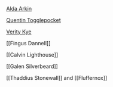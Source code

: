 [Alda Arkin](Alda%20Arkin)

[Quentin Togglepocket](Quentin%20Togglepocket)

[Verity Kye](Verity%20Kye)

[[Fingus Dannell]]

[[Calvin Lighthouse]]

[[Galen Silverbeard]]

[[Thaddius Stonewall]] and [[Fluffernox]]